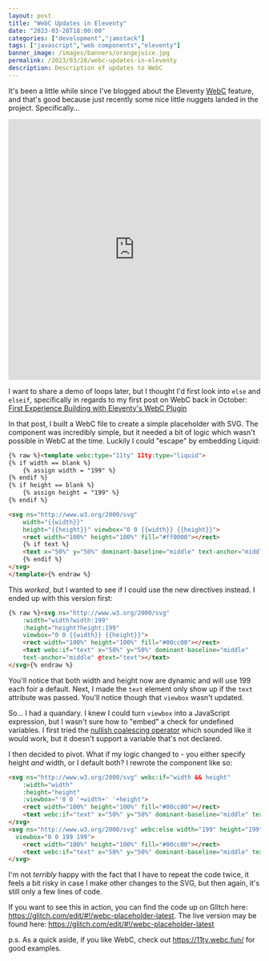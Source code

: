 ```yaml
---
layout: post
title: "WebC Updates in Eleventy"
date: "2023-03-28T18:00:00"
categories: ["development","jamstack"]
tags: ["javascript","web components","eleventy"]
banner_image: /images/banners/orangejuice.jpg
permalink: /2023/03/28/webc-updates-in-eleventy
description: Description of updates to WebC
---
```


It's been a little while since I've blogged about the Eleventy [WebC](https://www.11ty.dev/docs/languages/webc/) feature, and that's good because just recently some nice little nuggets landed in the project. Specifically... 

<iframe src="https://fosstodon.org/@eleventy/110080645931069093/embed" class="mastodon-embed" style="max-width: 100%; border: 0;height: 520px" width="100%" allowfullscreen="allowfullscreen"></iframe>

I want to share a demo of loops later, but I thought I'd first look into `else` and `elseif`, specifically in regards to my first post on WebC back in October: [First Experience Building with Eleventy's WebC Plugin](https://www.raymondcamden.com/2022/10/16/first-experience-building-with-eleventys-webc-plugin)

In that post, I built a WebC file to create a simple placeholder with SVG. The component was incredibly simple, but it needed a bit of logic which wasn't possible in WebC at the time. Luckily I could "escape" by embedding Liquid:

```html
{% raw %}<template webc:type="11ty" 11ty:type="liquid">
{% if width == blank %}
	{% assign width = "199" %}
{% endif %}
{% if height == blank %}
	{% assign height = "199" %}
{% endif %}

<svg ns="http://www.w3.org/2000/svg" 
	width="{{width}}"
	height="{{height}}" viewbox="0 0 {{width}} {{height}}">
	<rect width="100%" height="100%" fill="#ff0000"></rect>
	{% if text %}
	<text x="50%" y="50%" dominant-baseline="middle" text-anchor="middle">{{ text }}</text>
	{% endif %}
</svg>
</template>{% endraw %}
```

This *worked*, but I wanted to see if I could use the new directives instead. I ended up with this version first:

```html
{% raw %}<svg ns="http://www.w3.org/2000/svg" 
	:width="width?width:199"
	:height="height?height:199" 
  	viewbox="0 0 {{width}} {{height}}">
	<rect width="100%" height="100%" fill="#00cc00"></rect>
	<text webc:if="text" x="50%" y="50%" dominant-baseline="middle" 
	text-anchor="middle" @text="text"></text>
</svg>{% endraw %}
```

You'll notice that both width and height now are dynamic and will use 199 each foir a default. Next, I made the `text` element only show up if the `text` attribute was passed. You'll notice though that `viewbox` wasn't updated. 

So... I had a quandary. I knew I could turn `viewbox` into a JavaScript expression, but I wasn't sure how to "embed" a check for undefined variables. I first tried the [nullish coalescing operator](https://developer.mozilla.org/en-US/docs/Web/JavaScript/Reference/Operators/Nullish_coalescing) which sounded like it would work, but it doesn't support a variable that's not declared. 

I then decided to pivot. What if my logic changed to - you either specify height *and* width, or I default both? I rewrote the component like so:

```html
<svg ns="http://www.w3.org/2000/svg" webc:if="width && height"
	:width="width"
	:height="height" 
    :viewbox="'0 0 '+width+' '+height">
	<rect width="100%" height="100%" fill="#00cc00"></rect>
	<text webc:if="text" x="50%" y="50%" dominant-baseline="middle" text-anchor="middle" @text="text"></text>
</svg>
<svg ns="http://www.w3.org/2000/svg" webc:else width="199" height="199"
  viewbox="0 0 199 199">
	<rect width="100%" height="100%" fill="#00cc00"></rect>
	<text webc:if="text" x="50%" y="50%" dominant-baseline="middle" text-anchor="middle" @text="text"></text>
</svg>
```

I'm not *terribly* happy with the fact that I have to repeat the code twice, it feels a bit risky in case I make other changes to the SVG, but then again, it's still only a few lines of code. 

If you want to see this in action, you can find the code up on Glitch here: <https://glitch.com/edit/#!/webc-placeholder-latest>. The live version may be found here: <https://glitch.com/edit/#!/webc-placeholder-latest>

p.s. As a quick aside, if you like WebC, check out <https://11ty.webc.fun/> for good examples. 